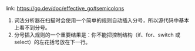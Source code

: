 link: https://go.dev/doc/effective_go#semicolons

1. 词法分析器在扫描时会使用一个简单的规则自动插入分号，所以源代码中基本上看不到分号。
2. 分号插入规则的一个重要结果是：你不能把控制结构（if、for、switch 或 select）的左花括号放在下一行。